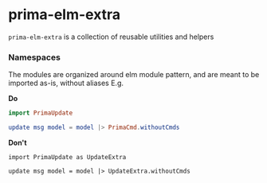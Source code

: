 # prima-elm-extra

`prima-elm-extra` is a collection of reusable utilities and helpers

### Namespaces

The modules are organized around elm module pattern, and are meant to be imported as-is, without aliases
E.g.

**Do**

```elm
import PrimaUpdate

update msg model = model |> PrimaCmd.withoutCmds 
```

**Don't**

```
import PrimaUpdate as UpdateExtra

update msg model = model |> UpdateExtra.withoutCmds 
```

